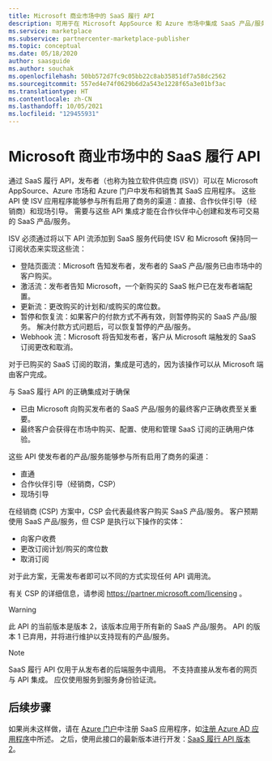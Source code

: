 ```yaml
---
title: Microsoft 商业市场中的 SaaS 履行 API
description: 可用于在 Microsoft AppSource 和 Azure 市场中集成 SaaS 产品/服务的履行 API 简介。
ms.service: marketplace
ms.subservice: partnercenter-marketplace-publisher
ms.topic: conceptual
ms.date: 05/18/2020
author: saasguide
ms.author: souchak
ms.openlocfilehash: 50bb572d7fc9c05bb22c8ab35851df7a58dc2562
ms.sourcegitcommit: 557ed4e74f0629b6d2a543e1228f65a3e01bf3ac
ms.translationtype: HT
ms.contentlocale: zh-CN
ms.lasthandoff: 10/05/2021
ms.locfileid: "129455931"
---
```

# <a name="saas-fulfillment-apis-in-the-microsoft-commercial-marketplace"></a>Microsoft 商业市场中的 SaaS 履行 API

通过 SaaS 履行 API，发布者（也称为独立软件供应商 (ISV)）可以在 Microsoft AppSource、Azure 市场和 Azure 门户中发布和销售其 SaaS 应用程序。 这些 API 使 ISV 应用程序能够参与所有启用了商务的渠道：直接、合作伙伴引导（经销商）和现场引导。  需要与这些 API 集成才能在合作伙伴中心创建和发布可交易的 SaaS 产品/服务。

ISV 必须通过将以下 API 流添加到 SaaS 服务代码使 ISV 和 Microsoft 保持同一订阅状态来实现这些流：

* 登陆页面流：Microsoft 告知发布者，发布者的 SaaS 产品/服务已由市场中的客户购买。
* 激活流：发布者告知 Microsoft，一个新购买的 SaaS 帐户已在发布者端配置。
* 更新流：更改购买的计划和/或购买的席位数。
* 暂停和恢复流：如果客户的付款方式不再有效，则暂停购买的 SaaS 产品/服务。 解决付款方式问题后，可以恢复暂停的产品/服务。
* Webhook 流：Microsoft 将告知发布者，客户从 Microsoft 端触发的 SaaS 订阅更改和取消。

对于已购买的 SaaS 订阅的取消，集成是可选的，因为该操作可以从 Microsoft 端由客户完成。

与 SaaS 履行 API 的正确集成对于确保

* 已由 Microsoft 向购买发布者的 SaaS 产品/服务的最终客户正确收费至关重要。
* 最终客户会获得在市场中购买、配置、使用和管理 SaaS 订阅的正确用户体验。

这些 API 使发布者的产品/服务能够参与所有启用了商务的渠道：

* 直通
* 合作伙伴引导（经销商，CSP）
* 现场引导

在经销商 (CSP) 方案中，CSP 会代表最终客户购买 SaaS 产品/服务。 客户预期使用 SaaS 产品/服务，但 CSP 是执行以下操作的实体：

* 向客户收费
* 更改订阅计划/购买的席位数
* 取消订阅

对于此方案，无需发布者即可以不同的方式实现任何 API 调用流。

有关 CSP 的详细信息，请参阅 https://partner.microsoft.com/licensing 。

>[!Warning]
>此 API 的当前版本是版本 2，该版本应用于所有新的 SaaS 产品/服务。 API 的版本 1 已弃用，并将进行维护以支持现有的产品/服务。

>[!Note]
>SaaS 履行 API 仅用于从发布者的后端服务中调用。 不支持直接从发布者的网页与 API 集成。 应仅使用服务到服务身份验证流。

## <a name="next-steps"></a>后续步骤

如果尚未这样做，请在 [Azure 门户](https://ms.portal.azure.com)中注册 SaaS 应用程序，如[注册 Azure AD 应用程序](./pc-saas-registration.md)中所述。  之后，使用此接口的最新版本进行开发：[SaaS 履行 API 版本 2](./pc-saas-fulfillment-api-v2.md)。
